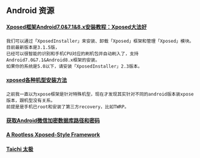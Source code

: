 ## Android 资源


#### [Xposed框架Android7.0&7.1&8.x安装教程：Xposed大法好](https://www.jianshu.com/p/2ccbfa96211c)
```
我们可以通过「XposedInstaller」来安装、卸载「Xposed」框架和管理「Xposed」模块。目前最新版本是3.1.5版，
已经可以很智能的识别和手机CPU对应的刷机包并自动刷入了，支持Android7.0&7.1&Android8.x框架的安装。
如果你的系统是5.0以下，请安装「XposedInstaller」2.3版本。
```

#### [xposed各种机型安装方法](https://www.jianshu.com/p/0f4a27b96694)
```
之前我一直以为xpose框架是针对特殊机型，现在才发现其实针对不同的android版本装xpose版本，跟机型没有关系。
前提是是手机已root和安装了第三方recovery，比如TWRP。
```


#### [获取Android微信加密数据库路径和密码](https://zhuanlan.zhihu.com/p/108923531)
#### [A Rootless Xposed-Style Framework](https://taichi.cool/)
#### [Taichi 太极](https://www.taichi-app.com/#/index)
